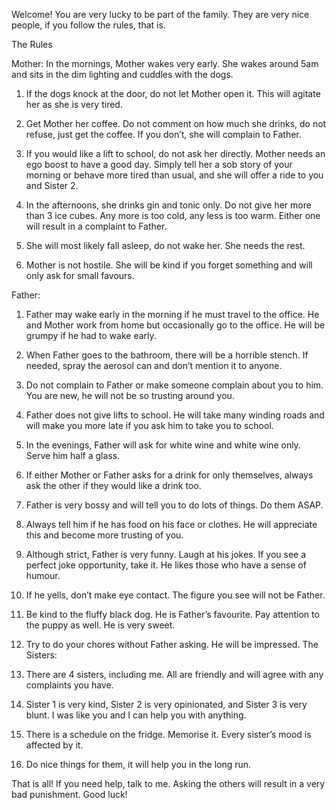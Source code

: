 Welcome! You are very lucky to be part of the family. They are very nice people, if you follow the rules, that is.

The Rules

Mother: 
In the mornings, Mother wakes very early. She wakes around 5am and sits in the dim lighting and cuddles with the dogs. 

1. If the dogs knock at the door, do not let Mother open it. This will agitate her as she is very tired.

2. Get Mother her coffee. Do not comment on how much she drinks, do not refuse, just get the coffee. If you don’t, she will complain to Father.

3. If you would like a lift to school, do not ask her directly. Mother needs an ego boost to have a good day. Simply tell her a sob story of your morning or behave more tired than usual, and she will offer a ride to you and Sister 2. 

4. In the afternoons, she drinks gin and tonic only. Do not give her more than 3 ice cubes. Any more is too cold, any less is too warm. Either one will result in a complaint to Father. 

5. She will most likely fall asleep, do not  wake her. She needs the rest.

6. Mother is not hostile. She will be kind if you forget something and will only ask for small favours.

Father:

1. Father may wake early in the morning if he must travel to the office. He and Mother work from home but occasionally go to the office. He will be grumpy if he had to wake early. 

2. When Father goes to the bathroom, there will be a horrible stench. If needed, spray the aerosol can and don’t mention it to anyone.

3. Do not complain to Father or make someone complain about you to him. You are new, he will not be so trusting around you.

4. Father does not give lifts to school. He will take many winding roads and will make you more late if you ask him to take you to school.

5. In the evenings, Father will ask for white wine and white wine only. Serve him half a glass.

6. If either Mother or Father asks for a drink for only themselves, always ask the other if they would like a drink too.

7. Father is very bossy and will tell you to do lots of things. Do them ASAP.

8.  Always tell him if he has food on his face or clothes. He will appreciate this and become more trusting of you. 

9. Although strict, Father is very funny. Laugh at his jokes. If you see a perfect joke opportunity, take it. He likes those who have a sense of humour.

10. If he yells, don’t make eye contact. The figure you see will not be Father.

11. Be kind to the fluffy black dog. He is Father’s favourite. Pay attention to the puppy as well. He is very sweet.

12. Try to do your chores without Father asking. He will be impressed.
The Sisters:

1. There are 4 sisters, including me. All are friendly and will agree with any complaints you have. 

2. Sister 1 is very kind, Sister 2 is very opinionated, and Sister 3 is very blunt. I was like you and I can help you with anything. 

3. There is a schedule on the fridge. Memorise it. Every sister’s mood is affected by it.

4. Do nice things for them, it will help you in the long run.

That is all! If you need help, talk to me. Asking the others will result in a very bad punishment. Good luck!
